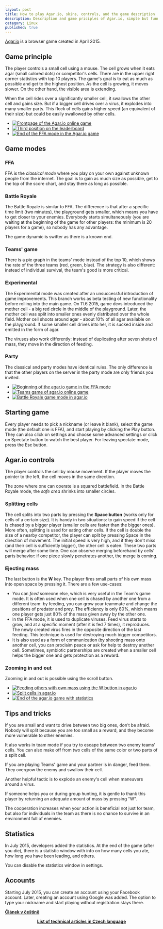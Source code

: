 ```yaml
---
layout: post
title: How to play Agar.io, skins, controls, and the game description
description: Description and game priciples of Agar.io, simple but funny browser game originally created in April 2015.
category: Linux
published: true
---
```


[Agar.io](https://agar.io/) is a browser game created in April 2015.

## Game principle
The player controls a small cell using a mouse. The cell grows when it eats agar (small colored dots) or competitor's cells. There are in the upper right corner statistics with top 10 players. The game's goal is to eat as much as possible and get to the highest position. As the cell is growing, it moves slower. On the other hand, the visible area is extending.

When the cell rides over a significantly smaller cell, it swallows the other cell and gains size. But if a bigger cell drives over a virus, it explodes into many smaller parts. This flock of cells gains higher speed (an equivalent of their size) but could be easily swallowed by other cells.

<article class="article col col-12 col-t-12">
<ul class="image-gallery">
<div class="imagegallery">
<li><a href="/img/other/agar-io/frontpage-of-agar-io-game-online.webp"><img src="/img/thumbnails/other/agar-io/frontpage-of-agar-io-game-online.webp" alt="Frontpage of the Agar.io online game"></a></li>
<li><a href="/img/other/agar-io/third-position-in-agar-io-ffa-mode.webp"><img src="/img/thumbnails/other/agar-io/third-position-in-agar-io-ffa-mode.webp" alt="Third position on the leaderboard"></a></li>
<li><a href="/img/other/agar-io/end-of-the-ffa-mode-in-agar-io.webp"><img src="/img/thumbnails/other/agar-io/end-of-the-ffa-mode-in-agar-io.webp" alt="End of the FFA mode in the Agar.io game"></a></li>
</div>
</ul>
</article>

## Game modes
### FFA
FFA is the *classical mode* where you play on your own against unknown people from the internet. The goal is to gain as much size as possible, get to the top of the score chart, and stay there as long as possible.

### Battle Royale
The Battle Royale is similar to FFA. The difference is that after a specific time limit (two minutes), the playground gets smaller, which means you have to get closer to your enemies. Everybody starts simultaneously (you are waiting at the beginning of the game for other players: the minimum is 20 players for a game), so nobody has any advantage.

The game dynamic is swifter as there is a known end.

### Teams' game
There is a pie graph in the teams' mode instead of the top 10, which shows the rate of the three teams (red, green, blue). The strategy is also different: instead of individual survival, the team's good is more critical.

### Experimental
The Experimental mode was created after an unsuccessful introduction of game improvements. This branch works as beta testing of new functionality before rolling into the main game. On 11.6.2015, game devs introduced the mother cell - a big red circle in the middle of the playground. Later, the mother cell was split into smaller ones evenly distributed over the whole field. Mother cell shoots around agar - about 10% of all agar available on the playground. If some smaller cell drives into her, it is sucked inside and emitted in the form of agar.

The viruses also work differently: instead of duplicating after seven shots of mass, they move in the direction of feeding.

### Party
The classical and party modes have identical rules. The only difference is that the other players on the server in the party mode are only friends you invited.

<article class="article col col-12 col-t-12">
<ul class="image-gallery">
<div class="imagegallery">
<li><a href="/img/other/agar-io/agar-io-beginning-of-the-game.webp"><img src="/img/thumbnails/other/agar-io/agar-io-beginning-of-the-game.webp" alt="Beginning of the agar.io game in the FFA mode"></a></li>
<li><a href="/img/other/agar-io/teams-game-in-agar-io-online-game.webp"><img src="/img/thumbnails/other/agar-io/teams-game-in-agar-io-online-game.webp" alt="Teams game of agar.io online game"></a></li>
<li><a href="/img/other/agar-io/agar-io-area-is-shrinking-in-battle-royale.webp"><img src="/img/thumbnails/other/agar-io/agar-io-area-is-shrinking-in-battle-royale.webp" alt="Battle Royale game mode in agar.io"></a></li>
</div>
</ul>
</article>

## Starting game
Every player needs to pick a nickname (or leave it blank), select the game mode (the default one is FFA), and start playing by clicking the Play button. They can also click on settings and choose some advanced settings or click on Spectate button to watch the best player. For leaving spectate mode, press the Esc button.

## Agar.io controls
The player controls the cell by mouse movement. If the player moves the pointer to the left, the cell moves in the same direction.

The zone where one can operate is a squared battlefield. In the Battle Royale mode, the *safe area* shrinks into smaller circles.

### Splitting cells
The cell splits into two parts by pressing the **Space button** (works only for cells of a certain size). It is handy in two situations: to gain speed if the cell is chased by a bigger player (smaller cells are faster than the bigger ones). More often, splitting is used for eating other cells. If the cell is double the size of a nearby competitor, the player can split by pressing Space in the direction of movement. The initial speed is very high, and if they don't miss (and their cell is sufficiently bigger), the other cell is eaten. These two parts will merge after some time. One can observe merging beforehand by cells' parts behavior: if one piece slowly penetrates another, the merge is coming.

### Ejecting mass
The last button is the **W** key. The player fires small parts of his own mass into open space by pressing it. There are a few use-cases:
* You can *feed* someone else, which is very useful in the Team's game mode. It is often used when one cell is chased by another one from a different team: by feeding, you can grow your teammate and change the positions of predator and prey. The efficiency is only 80%, which means one player gets just 80% of the mass given away by the other one.
* In the FFA mode, it is used to duplicate viruses. Feed virus starts to grow, and at a specific moment (after it is fed 7 times), it reproduces. The newly created virus fires in the opposite direction of the last feeding. This technique is used for destroying much bigger competitors.
* It is also used as a form of communication (by shooting mass onto another cell, you can proclaim peace or ask for help to destroy another cell. Sometimes, symbiotic partnerships are created when a smaller cell helps the bigger one and gets protection as a reward.

### Zooming in and out
Zooming in and out is possible using the scroll button.

<article class="article col col-12 col-t-12">
<ul class="image-gallery">
<div class="imagegallery">
<li><a href="/img/other/agar-io/feeding-others-with-my-agar.webp"><img src="/img/thumbnails/other/agar-io/feeding-others-with-my-agar.webp" alt="Feeding others with own mass using the W button in agar.io"></a></li>
<li><a href="/img/other/agar-io/split-cells-in-agar-io-game.webp"><img src="/img/thumbnails/other/agar-io/split-cells-in-agar-io-game.webp" alt="Split cells in agar.io"></a></li>
<li><a href="/img/other/agar-io/agar-io-end-of-the-game.webp"><img src="/img/thumbnails/other/agar-io/agar-io-end-of-the-game.webp" alt="End of the agar.io game with statistics"></a></li>
</div>
</ul>
</article>

## Tips and tricks
If you are small and want to drive between two big ones, don't be afraid. Nobody will split because you are too small as a reward, and they become more vulnerable to other enemies.

It also works in team mode if you try to escape between two enemy teams' cells. You can also make off from two cells of the same color or two parts of a split cell.

If you are playing Teams' game and your partner is in danger, feed them. They overgrow the enemy and swallow their cell.

Another helpful tactic is to explode an enemy's cell when maneuvers around a virus.

If someone helps you or during group hunting, it is gentle to thank this player by returning an adequate amount of mass by pressing "W".

The cooperation increases when your action is beneficial not just for team, but also for individuals in the team as there is no chance to survive in an environment full of enemies.

## Statistics
In July 2015, developers added the statistics. At the end of the game (after you die), there is a statistic window with info on how many cells you ate, how long you have been leading, and others.

You can disable the statistics window in settings.

## Accounts
Starting July 2015, you can create an account using your Facebook account. Later, creating an account using Google was added. The option to type your nickname and start playing without registration stays there.

**[Článek v češtině](/web/jak-hrat-agar-io-online-ovladani-skiny/)**

<center><b><a href="../">List of technical articles in Czech language</a></b></center>
